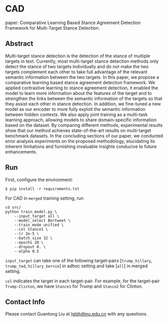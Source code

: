 # CAD

paper: Comparative Learning Based Stance Agreement Detection Framework for Multi-Target Stance Detection.

## Abstract

Multi-target stance detection is the detection of the stance of multiple targets in text. Currently, most multi-target stance detection methods only detect the stance of two targets individually and do not make the two targets complement each other to take full advantage of the relevant semantic information between the two targets. In this paper, we propose a comparative learning based stance agreement detection framework. We applied contrastive learning to stance agreement detection, it enabled the model to learn more information about the features of the target and to strengthen the links between the semantic information of the targets so that they assist each other in stance detection. In addition, we fine-tuned a new model as our encoder to more fully exploit the semantic information between hidden contexts. We also apply joint training as a multi-task learning approach, allowing models to share domain-specific information based on the dataset. By comparing different methods, experimental results show that our method achieves state-of-the-art results on multi-target benchmark datasets. In the concluding sections of our paper, we conducted error analysis experiments on the proposed methodology, elucidating its inherent limitations and furnishing invaluable insights conducive to future enhancements.

## Run

First, configure the environment:
```
$ pip install -r requirements.txt
```
For CAD in `merged` training setting, run
```
cd src/
python train_model.py \
    --input_target all \
    --model_select Bertweet \
    --train_mode unified \
    --col Stance1 \
    --lr 2e-5 \
    --batch_size 32 \
    --epochs 20 \
    --dropout 0. \
    --alpha 0.5
```
`input_target` can take one of the following target-pairs [`trump_hillary`, `trump_ted`, `hillary_bernie`] in adhoc setting and take [`all`] in merged setting.

`col` indicates the target in each target-pair. For example, for the target-pair `Trump-Clinton`, we have `Stance1` for Trump and `Stance2` for Clinton.

## Contact Info

Please contact Guantong Liu at lgt@dlmu.edu.cn with any questions.
